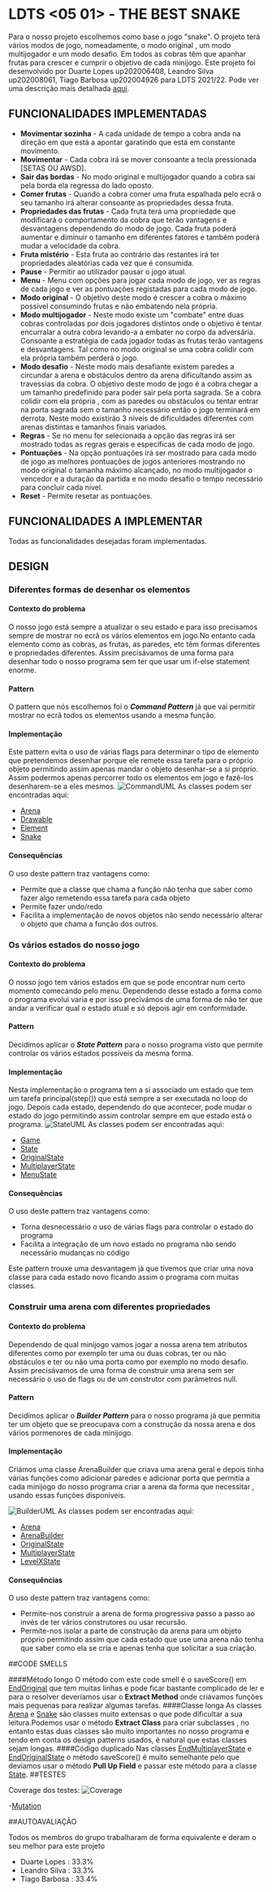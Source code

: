 # LDTS <05 01> - THE BEST SNAKE

Para o nosso projeto escolhemos como base o jogo "snake". O projeto terá vários modos de jogo, nomeadamente, o modo original , um modo multijogador e um modo desafio. Em todos as cobras têm que apanhar frutas para crescer e cumprir o objetivo de cada minijogo.
Este projeto foi desenvolvido por Duarte Lopes up202006408, Leandro Silva up202008061, Tiago Barbosa up202004926 para LDTS 2021/22. Pode ver uma descrição mais detalhada [aqui](../README.md).


## FUNCIONALIDADES IMPLEMENTADAS

- **Movimentar sozinha** - A cada unidade de tempo a cobra anda na direção em que está a apontar garatindo que está em constante movimento.
- **Movimentar** - Cada cobra irá se mover consoante a tecla pressionada [SETAS OU AWSD].
- **Sair das bordas** - No modo original e multijogador quando a cobra sai pela borda ela regressa do lado oposto.
- **Comer frutas** - Quando a cobra comer uma fruta espalhada pelo ecrã o seu tamanho irá alterar consoante as propriedades dessa fruta.
- **Propriedades das frutas** - Cada fruta terá uma propriedade que modificará o comportamento da cobra que terão vantagens e desvantagens dependendo do modo de jogo. Cada fruta poderá aumentar e diminuir o tamanho em diferentes fatores e também poderá mudar a velocidade da cobra.
- **Fruta mistério** - Esta fruta ao contrário das restantes irá ter propriedades aleatórias cada vez que é consumida.
- **Pause** - Permitir ao utilizador pausar o jogo atual.
- **Menu** - Menu com opções para jogar cada modo de jogo, ver as regras de cada jogo e ver as pontuações registadas para cada modo de jogo.
- **Modo original** - O objetivo deste modo é crescer a cobra o máximo possível consumindo frutas e não embatendo nela própria.
- **Modo multijogador** - Neste modo existe um "combate" entre duas cobras controladas por dois jogadores distintos onde o objetivo é tentar encurralar a outra cobra levando-a a embater no corpo da adversária. Consoante a estratégia de cada jogador todas as frutas terão vantagens e desvantagens. Tal como no modo original se uma cobra colidir com ela própria também perderá o jogo.
- **Modo desafio** - Neste modo mais desafiante existem paredes a circundar a arena e obstáculos dentro da arena dificultando assim as travessias da cobra. O objetivo deste modo de jogo é a cobra chegar a um tamanho predefinido para poder sair pela porta sagrada. Se a cobra colidir com ela própria , com as paredes ou obstáculos ou tentar entrar na porta sagrada sem o tamanho necessário então o jogo terminará em derrota. Neste modo existirão 3 níveis de dificuldades diferentes com arenas distintas e tamanhos finais variados.
- **Regras** - Se no menu for selecionada a opção das regras irá ser mostrado todas as regras gerais e específicas de cada modo de jogo.
- **Pontuações** - Na opção pontuações irá ser mostrado para cada modo de jogo as melhores pontuações de jogos anteriores mostrando no modo original o tamanha máximo alcançado, no modo multijogador o vencedor e a duração da partida e no modo desafio o tempo necessário para concluir cada nível.
- **Reset** - Permite resetar as pontuações.
## FUNCIONALIDADES A IMPLEMENTAR

Todas as funcionalidades desejadas foram implementadas.

## DESIGN

### Diferentes formas de desenhar os elementos

#### Contexto do problema

O nosso jogo está sempre a atualizar o seu estado e para isso precisamos sempre de mostrar no ecrã os vários elementos em jogo.No entanto cada elemento como as cobras, as frutas, as paredes, etc têm formas diferentes e propriedades diferentes. Assim precisávamos de uma forma para desenhar todo o nosso programa sem ter que usar um if-else statement enorme.

#### Pattern

O pattern que nós escolhemos foi o **_Command Pattern_** já que vai permitir mostrar no ecrã todos os elementos usando a mesma função.

#### Implementação

Este pattern evita o uso de várias flags para determinar o tipo de elemento que pretendemos desenhar porque ele remete essa tarefa para o próprio objeto permitindo assim apenas mandar o objeto desenhar-se a si próprio.
Assim podermos apenas percorrer todo os elementos em jogo e fazê-los desenharem-se a eles mesmos.
![CommandUML](../Imagens/UML/CommandUML.png)
As classes podem ser encontradas aqui:
- [Arena](../src/main/java/pt/up/ldts/general/Arena.java)
- [Drawable](../src/main/java/pt/up/ldts/elements/Drawable.java)
- [Element](../src/main/java/pt/up/ldts/elements/Element.java)
- [Snake](../src/main/java/pt/up/ldts/elements/Snake.java)

#### Consequências

O uso deste pattern traz vantagens como:
- Permite que a classe que chama a função não tenha que saber como fazer algo remetendo essa tarefa para cada objeto
- Permite fazer undo/redo
- Facilita a implementação de novos objetos não sendo necessário alterar o objeto que chama a função dos outros.

### Os vários estados do nosso jogo

#### Contexto do problema

O nosso jogo tem vários estados em que se pode encontrar num certo momento comecando pelo menu. Dependendo desse estado a forma como o programa evolui varia e por isso precivámos de uma forma de não ter que andar a verificar qual o estado atual e só depois agir em conformidade.

#### Pattern

Decidimos aplicar o **_State Pattern_** para o nosso programa visto que permite controlar os vários estados possíveis da mesma forma.
#### Implementação

Nesta implementação o programa tem a si associado um estado que tem um tarefa principal(step()) que está sempre a ser executada no loop do jogo.
Depois cada estado, dependendo do que acontecer, pode mudar o estado do jogo permitindo assim controlar sempre em que estado está o programa.
![StateUML](../Imagens/UML/StateUML.png)
As classes podem ser encontradas aqui:
- [Game](../src/main/java/pt/up/ldts/general/Game.java)
- [State](../src/main/java/pt/up/ldts/state/State.java)
- [OriginalState](../src/main/java/pt/up/ldts/state/OriginalState.java)
- [MultiplayerState](../src/main/java/pt/up/ldts/state/MultiplayerState.java)
- [MenuState](../src/main/java/pt/up/ldts/state/MenuState.java)
#### Consequências

O uso deste pattern traz vantagens como:
- Torna desnecessário o uso de várias flags para controlar o estado do programa
- Facilita a integração de um novo estado no programa não sendo necessário mudanças no código

Este pattern trouxe uma desvantagem já que tivemos que criar uma nova classe para cada estado novo ficando assim o programa com muitas classes.
### Construir uma arena com diferentes propriedades

#### Contexto do problema

Dependendo de qual minijogo vamos jogar a nossa arena tem atributos diferentes como por exemplo ter uma ou duas cobras, ter ou não obstáculos e ter ou não uma porta como por exemplo no modo desafio. Assim precisávamos de uma forma de construir uma arena sem ser necessário o uso de flags ou de um construtor com parâmetros null.

#### Pattern

Decidimos aplicar o **_Builder Pattern_** para o nosso programa já que permitia ter um objeto que se preocupava com a construção da nossa arena e dos vários pormenores de cada minijogo.
#### Implementação

Criámos uma classe ArenaBuilder que criava uma arena geral e depois tinha várias funções como adicionar paredes e adicionar porta que permitia a cada minijogo do nosso programa criar a arena da forma que necessitar
, usando essas funções disponíveis.

![BuilderUML](../Imagens/UML/BuilderUML.png)
As classes podem ser encontradas aqui:
- [Arena](../src/main/java/pt/up/ldts/general/Game.java)
- [ArenaBuilder](../src/main/java/pt/up/ldts/state/State.java)
- [OriginalState](../src/main/java/pt/up/ldts/state/OriginalState.java)
- [MultiplayerState](../src/main/java/pt/up/ldts/state/MultiplayerState.java)
- [LevelXState](../src/main/java/pt/up/ldts/state/LevelXState.java)
#### Consequências

O uso deste pattern traz vantagens como:
- Permite-nos construir a arena de forma progressiva passo a passo ao invés de ter vários construtores ou usar recursão.
- Permite-nos isolar a parte de construção da arena para um objeto próprio permitindo assim que cada estado que use uma arena não tenha que saber como ela se cria e apenas tenha que solicitar a sua criação. 

##CODE SMELLS

####Método longo
O método com este code smell é o saveScore() em [EndOriginal](../src/main/java/pt/up/ldts/state/EndOriginalState.java) que tem muitas linhas e pode ficar bastante complicado de ler e para o resolver deveríamos usar o **Extract Method** onde criávamos funções mais pequenas para realizar algumas tarefas.
####Classe longa
As classes [Arena](../src/main/java/pt/up/ldts/general/Arena.java) e [Snake](../src/main/java/pt/up/ldts/elements/Snake.java) são classes muito extensas o que pode dificultar a sua leitura.Podemos usar o método **Extract Class** para criar subclasses , no entanto estas duas classes são muito importantes no nosso programa e tendo em conta os design patterns usados, é natural que estas classes sejam longas.
####Código duplicado
Nas classes [EndMultiplayerState](../src/main/java/pt/up/ldts/state/EndMultiplayerState.java) e [EndOriginalState](../src/main/java/pt/up/ldts/state/EndOriginalState.java) o método saveScore() é muito semelhante pelo que devíamos usar o método **Pull Up Field** e passar este método para a classe [State](../src/main/java/pt/up/ldts/state/State.java).
##TESTES

Coverage dos testes:
![Coverage](../Imagens/Screenshots/testCoverage.png)

-[Mutation](../build/reports/pitest/202201281512/index.html)

##AUTOAVALIAÇÃO

Todos os membros do grupo trabalharam de forma equivalente e deram o seu melhor para este projeto
- Duarte Lopes : 33.3%
- Leandro Silva : 33.3%
- Tiago Barbosa : 33.4%
